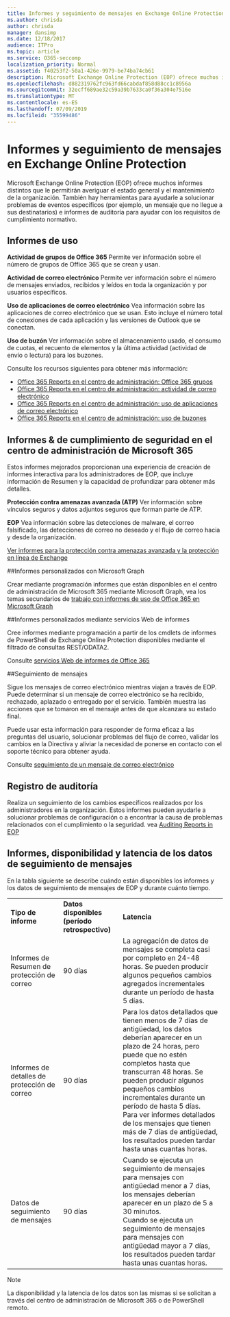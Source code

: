 ```yaml
---
title: Informes y seguimiento de mensajes en Exchange Online Protection
ms.author: chrisda
author: chrisda
manager: dansimp
ms.date: 12/18/2017
audience: ITPro
ms.topic: article
ms.service: O365-seccomp
localization_priority: Normal
ms.assetid: f40253f2-50a1-426e-9979-be74ba74cb61
description: Microsoft Exchange Online Protection (EOP) ofrece muchos informes distintos que le permitirán averiguar el estado general y el mantenimiento de la organización. También hay herramientas para ayudarle a solucionar problemas de eventos específicos (por ejemplo, un mensaje que no llegue a sus destinatarios) e informes de auditoría para ayudar con los requisitos de cumplimiento normativo. La tabla siguiente describe los informes y las herramientas de solución de problemas disponibles para los administradores de EOP.
ms.openlocfilehash: d882319762fc963fd66cabdaf858d88cc1c8956a
ms.sourcegitcommit: 32ecff689ae32c59a39b7633ca0f36a304e7516e
ms.translationtype: MT
ms.contentlocale: es-ES
ms.lasthandoff: 07/09/2019
ms.locfileid: "35599486"
---
```

# <a name="reporting-and-message-trace-in-exchange-online-protection"></a>Informes y seguimiento de mensajes en Exchange Online Protection

Microsoft Exchange Online Protection (EOP) ofrece muchos informes distintos que le permitirán averiguar el estado general y el mantenimiento de la organización. También hay herramientas para ayudarle a solucionar problemas de eventos específicos (por ejemplo, un mensaje que no llegue a sus destinatarios) e informes de auditoría para ayudar con los requisitos de cumplimiento normativo. 

## <a name="usage-reports"></a>Informes de uso

**Actividad de grupos de Office 365** Permite ver información sobre el número de grupos de Office 365 que se crean y usan.  

**Actividad de correo electrónico** Permite ver información sobre el número de mensajes enviados, recibidos y leídos en toda la organización y por usuarios específicos.  

**Uso de aplicaciones de correo electrónico** Vea información sobre las aplicaciones de correo electrónico que se usan. Esto incluye el número total de conexiones de cada aplicación y las versiones de Outlook que se conectan.  

**Uso de buzón** Ver información sobre el almacenamiento usado, el consumo de cuotas, el recuento de elementos y la última actividad (actividad de envío o lectura) para los buzones.

Consulte los recursos siguientes para obtener más información:

- [Office 365 Reports en el centro de administración: Office 365 grupos](https://go.microsoft.com/fwlink/p/?linkid=861610) 
- [Office 365 Reports en el centro de administración: actividad de correo electrónico](https://go.microsoft.com/fwlink/p/?linkid=859706) 
- [Office 365 Reports en el centro de administración: uso de aplicaciones de correo electrónico](https://go.microsoft.com/fwlink/p/?linkid=859707)
- [Office 365 Reports en el centro de administración: uso de buzones](https://go.microsoft.com/fwlink/p/?linkid=859708)

## <a name="security-amp-compliance-reports-in-the-microsoft-365-admin-center"></a>Informes &amp; de cumplimiento de seguridad en el centro de administración de Microsoft 365

Estos informes mejorados proporcionan una experiencia de creación de informes interactiva para los administradores de EOP, que incluye información de Resumen y la capacidad de profundizar para obtener más detalles.  

**Protección contra amenazas avanzada (ATP)** Ver información sobre vínculos seguros y datos adjuntos seguros que forman parte de ATP.  

**EOP** Vea información sobre las detecciones de malware, el correo falsificado, las detecciones de correo no deseado y el flujo de correo hacia y desde la organización.  

[Ver informes para la protección contra amenazas avanzada y la protección en línea de Exchange](https://go.microsoft.com/fwlink/p/?linkid=852409) 

##<a name="custom-reports-using-microsoft-graph"></a>Informes personalizados con Microsoft Graph

Crear mediante programación informes que están disponibles en el centro de administración de Microsoft 365 mediante Microsoft Graph, vea los temas secundarios de [trabajo con informes de uso de Office 365 en Microsoft Graph](https://go.microsoft.com/fwlink/p/?linkid=865135) 

##<a name="custom-reports-using-reporting-web-services"></a>Informes personalizados mediante servicios Web de informes

Cree informes mediante programación a partir de los cmdlets de informes de PowerShell de Exchange Online Protection disponibles mediante el filtrado de consultas REST/ODATA2.

Consulte [servicios Web de informes de Office 365](https://go.microsoft.com/fwlink/p/?LinkId=279926) 

##<a name="message-trace"></a>Seguimiento de mensajes

Sigue los mensajes de correo electrónico mientras viajan a través de EOP. Puede determinar si un mensaje de correo electrónico se ha recibido, rechazado, aplazado o entregado por el servicio. También muestra las acciones que se tomaron en el mensaje antes de que alcanzara su estado final.  

Puede usar esta información para responder de forma eficaz a las preguntas del usuario, solucionar problemas del flujo de correo, validar los cambios en la Directiva y aliviar la necesidad de ponerse en contacto con el soporte técnico para obtener ayuda.  

Consulte [seguimiento de un mensaje de correo electrónico](http://technet.microsoft.com/library/0c83cde6-5b09-4106-8587-c200cdc59094.aspx) 

## <a name="audit-logging"></a>Registro de auditoría

Realiza un seguimiento de los cambios específicos realizados por los administradores en la organización. Estos informes pueden ayudarle a solucionar problemas de configuración o a encontrar la causa de problemas relacionados con el cumplimiento o la seguridad.  vea [Auditing Reports in EOP](auditing-reports-in-eop.md) 


## <a name="reporting-and-message-trace-data-availability-and-latency"></a>Informes, disponibilidad y latencia de los datos de seguimiento de mensajes

En la tabla siguiente se describe cuándo están disponibles los informes y los datos de seguimiento de mensajes de EOP y durante cuánto tiempo.
  
||||
|:-----|:-----|:-----|
|**Tipo de informe** <br/> |**Datos disponibles (período retrospectivo)** <br/> |**Latencia** <br/> |
|Informes de Resumen de protección de correo  <br/> |90 días  <br/> |La agregación de datos de mensajes se completa casi por completo en 24-48 horas. Se pueden producir algunos pequeños cambios agregados incrementales durante un período de hasta 5 días.  <br/> |
|Informes de detalles de protección de correo  <br/> |90 días  <br/> |Para los datos detallados que tienen menos de 7 días de antigüedad, los datos deberían aparecer en un plazo de 24 horas, pero puede que no estén completos hasta que transcurran 48 horas. Se pueden producir algunos pequeños cambios incrementales durante un período de hasta 5 días.  <br/> Para ver informes detallados de los mensajes que tienen más de 7 días de antigüedad, los resultados pueden tardar hasta unas cuantas horas.  <br/> |
|Datos de seguimiento de mensajes  <br/> |90 días  <br/> |Cuando se ejecuta un seguimiento de mensajes para mensajes con antigüedad menor a 7 días, los mensajes deberían aparecer en un plazo de 5 a 30 minutos.  <br/> Cuando se ejecuta un seguimiento de mensajes para mensajes con antigüedad mayor a 7 días, los resultados pueden tardar hasta unas cuantas horas.  <br/> |
   
> [!NOTE]
> La disponibilidad y la latencia de los datos son las mismas si se solicitan a través del centro de administración de Microsoft 365 o de PowerShell remoto. 
  

